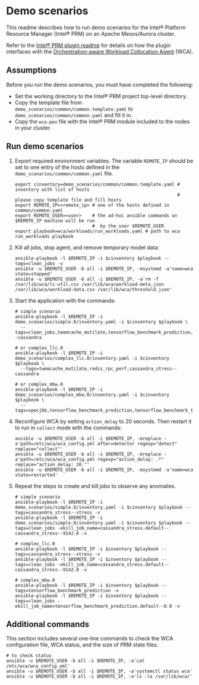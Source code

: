 # Demo scenarios

This readme describes how to run demo scenarios for the Intel® Platform
Resource Manager (Intel® PRM) on an Apache Mesos/Aurora cluster.

Refer to the [Intel® PRM plugin readme](https://github.com/intel/platform-resource-manager/blob/master/prm/README.md)
for details on how the plugin interfaces with the
[Orchestration-aware Workload Collocation Agent](https://github.com/intel/wca) (WCA).

## Assumptions

Before you run the demo scenarios, you must have completed the following:

*   Set the working directory to the Intel® PRM project top-level directory.
*   Copy the template file from `demo_scenarios/common/common.template.yaml`
    to `demo_scenarios/common/common.yaml` and fill it in.
*   Copy the `wca.pex` file with the Intel® PRM module included to the nodes
    in your cluster.

## Run demo scenarios

1. Export required environment variables. The variable `REMOTE_IP` should be
   set to one entry of the hosts defined in the `demo_scenarios/common/common.yaml` file.

    ```
    export cinventory=demo_scenarios/common/common.template.yaml # inventory with list of hosts
                                                                 #  please copy template file and fill hosts
    export REMOTE_IP=<remote_ip> # one of the hosts defined in common/common.yaml
    export REMOTE_USER=<user>    # the ad-hoc ansible commands on $REMOTE_IP machine will be run
                                 #  by the user $REMOTE_USER
    export playbook=wca/workloads/run_workloads.yaml # path to wca run_workloads playbook
    ```

2. Kill all jobs, stop agent, and remove temporary model data:

    ```
    ansible-playbook -l $REMOTE_IP -i $cinventory $playbook --tags=clean_jobs -v
    ansible -u $REMOTE_USER -b all -i $REMOTE_IP, -msystemd -a'name=wca state=stopped'
    ansible -u $REMOTE_USER -b all -i $REMOTE_IP, -a'rm -f /var/lib/wca/lc-util.csv /var/lib/wca/workload-meta.json /var/lib/wca/workload-data.csv /var/lib/wca/threshold.json'
    ```

3. Start the application with the commands:

    ```
    # simple scenario
    ansible-playbook -l $REMOTE_IP -i demo_scenarios/simple.0/inventory.yaml -i $cinventory $playbook \
      --tags=clean_jobs,twemcache_mutilate,tensorflow_benchmark_prediction,cassandra_stress--cassandra

    # or complex_llc.0
    ansible-playbook -l $REMOTE_IP -i demo_scenarios/complex_llc.0/inventory.yaml -i $cinventory $playbook \
      --tags=twemcache_mutilate,redis_rpc_perf,cassandra_stress--cassandra

    # or complex_mbw.0
    ansible-playbook -l $REMOTE_IP -i demo_scenarios/complex_mbw.0/inventory.yaml -i $cinventory $playbook \
      --tags=specjbb,tensorflow_benchmark_prediction,tensorflow_benchmark_train,cassandra_stress
    ```

4.  Reconfigure WCA by setting `action_delay` to 20 seconds. Then restart it
    to run in `collect` mode with the commands:

    ```
    ansible -u $REMOTE_USER -b all -i $REMOTE_IP, -mreplace -a'path=/etc/wca/wca_config.yml after=detector regexp="detect" replace="collect"'
    ansible -u $REMOTE_USER -b all -i $REMOTE_IP, -mreplace -a'path=/etc/wca/wca_config.yml regexp="action_delay: .*" replace="action_delay: 20."'
    ansible -u $REMOTE_USER -b all -i $REMOTE_IP, -msystemd -a'name=wca state=restarted'
    ```

5. Repeat the steps to create and kill jobs to observe any anomalies.

    ```
    # simple scenario
    ansible-playbook -l $REMOTE_IP -i demo_scenarios/simple.0/inventory.yaml -i $cinventory $playbook --tags=cassandra_stress--stress -v
    ansible-playbook -l $REMOTE_IP -i demo_scenarios/simple.0/inventory.yaml -i $cinventory $playbook --tags=clean_jobs -ekill_job_name=cassandra_stress.default--cassandra_stress--9142.0 -v

    # complex_llc.0
    ansible-playbook -l $REMOTE_IP -i $inventory $playbook --tags=cassandra_stress--stress -v
    ansible-playbook -l $REMOTE_IP -i $inventory $playbook --tags=clean_jobs -ekill_job_name=cassandra_stress.default--cassandra_stress--9142.0 -v

    # complex_mbw.0
    ansible-playbook -l $REMOTE_IP -i $inventory $playbook --tags=tensorflow_benchmark_prediction -v
    ansible-playbook -l $REMOTE_IP -i $inventory $playbook --tags=clean_jobs -ekill_job_name=tensorflow_benchmark_prediction.default--0.0 -v
    ```

## Additional commands

This section includes several one-line commands to check the WCA
configuration file, WCA status, and the size of PRM state files.

```
# to check status
ansible -u $REMOTE_USER -b all -i $REMOTE_IP, -a'cat /etc/wca/wca_config.yml'
ansible -u $REMOTE_USER -b all -i $REMOTE_IP, -a'systemctl status wca'
ansible -u $REMOTE_USER -b all -i $REMOTE_IP, -a'ls -la /var/lib/wca/'
```
